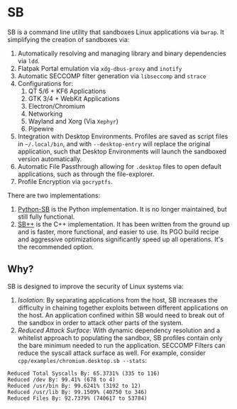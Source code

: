 # SB

SB is a command line utility that sandboxes Linux applications via `bwrap`.  It simplifying the creation of sandboxes via:
1. Automatically resolving and managing library and binary dependencies via `ldd`.
2. Flatpak Portal emulation via `xdg-dbus-proxy` and `inotify`
3. Automatic SECCOMP filter generation via `libseccomp` and `strace`
4. Configurations for:
	1. QT 5/6 + KF6 Applications
	2. GTK 3/4 + WebKit Applications
	3. Electron/Chromium
	4. Networking
	5. Wayland and Xorg (Via `Xephyr`)
	6. Pipewire
5. Integration with Desktop Environments. Profiles are saved as script files in `~/.local/bin`, and with `--desktop-entry` will replace the original application, such that Desktop Environments will launch the sandboxed version automatically.
6. Automatic File Passthrough allowing for `.desktop` files to open default applications, such as through the file-explorer.
7. Profile Encryption via `gocryptfs`.

There are two implementations:

1. [Python-SB](./python/README.md) is the Python implementation. It is no longer maintained, but still fully functional.
2. [SB++](./cpp/README.md) is the C++ implementation. It has been written from the ground up and is faster, more functional, and easier to use. Its PGO build recipe and aggressive optimizations significantly speed up all operations. It's the recommended option.

## Why?

SB is designed to improve the security of Linux systems via:
1. *Isolation*: By separating applications from the host, SB increases the difficulty in chaining together exploits between different applications on the host. An application confined within SB would need to break out of the sandbox in order to attack other parts of the system.
2. *Reduced Attack Surface*: With dynamic dependency resolution and a whitelist approach to populating the sandbox, SB profiles contain only the bare minimum needed to run the application. SECCOMP Filters can reduce the syscall attack surface as well. For example, consider `cpp/examples/chromium.desktop.sb --stats`:

```
Reduced Total Syscalls By: 65.3731% (335 to 116)  
Reduced /dev By: 99.41% (678 to 4)  
Reduced /usr/bin By: 99.6241% (3192 to 12)  
Reduced /usr/lib By: 99.1509% (40750 to 346)  
Reduced Files By: 92.7379% (740617 to 53784)
```
